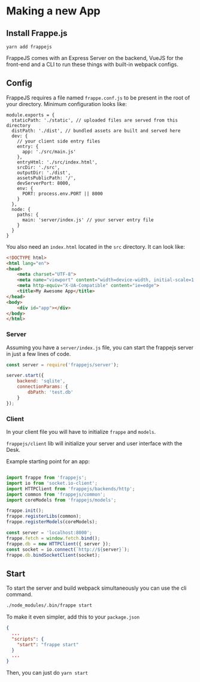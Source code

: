 
# Making a new App

## Install Frappe.js

```
yarn add frappejs
```

FrappeJS comes with an Express Server on the backend, VueJS for the front-end and a CLI to run these things with built-in webpack configs.

## Config

FrappeJS requires a file named `frappe.conf.js` to be present in the root of your directory. Minimum configuration looks like:

```
module.exports = {
  staticPath: './static', // uploaded files are served from this directory
  distPath: './dist', // bundled assets are built and served here
  dev: {
    // your client side entry files
    entry: {
      app: './src/main.js'
    },
    entryHtml: './src/index.html',
    srcDir: './src',
    outputDir: './dist',
    assetsPublicPath: '/',
    devServerPort: 8000,
    env: {
      PORT: process.env.PORT || 8000
    }
  },
  node: {
    paths: {
      main: 'server/index.js' // your server entry file
    }
  }
}

```

You also need an `index.html` located in the `src` directory. It can look like:

```html
<!DOCTYPE html>
<html lang="en">
<head>
    <meta charset="UTF-8">
    <meta name="viewport" content="width=device-width, initial-scale=1.0">
    <meta http-equiv="X-UA-Compatible" content="ie=edge">
    <title>My Awesome App</title>
</head>
<body>
    <div id="app"></div>
</body>
</html>
```

### Server

Assuming you have a `server/index.js` file, you can start the frappejs server in just a few lines of code.

```js
const server = require('frappejs/server');

server.start({
    backend: 'sqlite',
    connectionParams: {
        dbPath: 'test.db'
    }
});
```

### Client

In your client file you will have to initialize `frappe` and `models`.

`frappejs/client` lib will initialize your server and user interface with the Desk.

Example starting point for an app:

```js

import frappe from 'frappejs';
import io from 'socket.io-client';
import HTTPClient from 'frappejs/backends/http';
import common from 'frappejs/common';
import coreModels from 'frappejs/models';

frappe.init();
frappe.registerLibs(common);
frappe.registerModels(coreModels);

const server = 'localhost:8000';
frappe.fetch = window.fetch.bind();
frappe.db = new HTTPClient({ server });
const socket = io.connect(`http://${server}`);
frappe.db.bindSocketClient(socket);

```

## Start

To start the server and build webpack simultaneously you can use the cli command.

```bash
./node_modules/.bin/frappe start
```

To make it even simpler, add this to your `package.json`


```json
{
  ...
  "scripts": {
    "start": "frappe start"
  }
  ...
}
```

Then, you can just do `yarn start`
